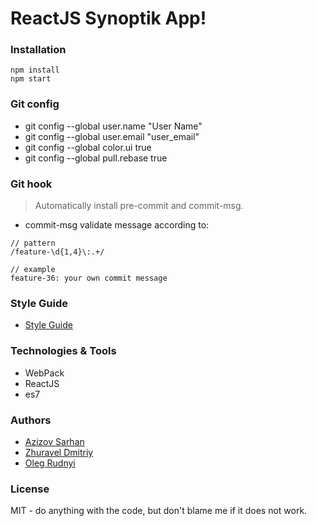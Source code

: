 # ReactJS Synoptik App!

### Installation

```
npm install
npm start
```

### Git config

* git config --global user.name "User Name"
* git config --global user.email "user_email"
* git config --global color.ui true
* git config --global pull.rebase true

### Git hook
> Automatically install pre-commit and commit-msg.

* commit-msg validate message according to: 

```
// pattern
/feature-\d{1,4}\:.+/

// example
feature-36: your own commit message
```

### Style Guide

* [Style Guide](https://github.com/airbnb/javascript/tree/master/react)

### Technologies & Tools

* WebPack
* ReactJS
* es7

### Authors

* [Azizov Sarhan](https://github.com/Jayser/)
* [Zhuravel Dmitriy](https://github.com/dmZhur)
* [Oleg Rudnyi](https://github.com/ge1o) 

### License
MIT - do anything with the code, but don't blame me if it does not work.